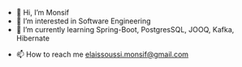 - 👋 Hi, I’m Monsif
- 👀 I’m interested in Software Engineering 
- 🌱 I’m currently learning Spring-Boot, PostgresSQL, JOOQ, Kafka, Hibernate
<!--  - 💞️ I’m looking to collaborate on ... -->
- 📫 How to reach me elaissoussi.monsif@gmail.com

<!---
elaissoussi/elaissoussi is a ✨ special ✨ repository because its `README.md` (this file) appears on your GitHub profile.
You can click the Preview link to take a look at your changes.
--->
